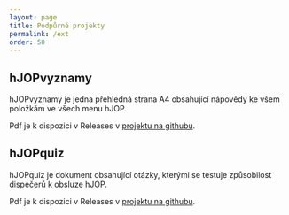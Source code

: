 ```yaml
---
layout: page
title: Podpůrné projekty
permalink: /ext
order: 50
---
```


## hJOPvyznamy

hJOPvyznamy je jedna přehledná strana A4 obsahující nápovědy ke všem položkám
ve všech menu hJOP.

Pdf je k dispozici v Releases v
[projektu na githubu](https://github.com/horacekj/hJOPvyznamy).

## hJOPquiz

hJOPquiz je dokument obsahující otázky, kterými se testuje způsobilost
dispečerů k obsluze hJOP.

Pdf je k dispozici v Releases v
[projektu na githubu](https://github.com/horacekj/hJOPquiz).

